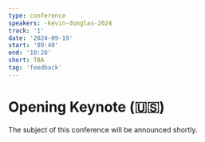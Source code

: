 ```yaml
---
type: conference
speakers: -kevin-dunglas-2024
track: '1'
date: '2024-09-19'
start: '09:40'
end: '10:20'
short: TBA 
tag: 'feedback'
---
```


# Opening Keynote (🇺🇸)

The subject of this conference will be announced shortly.

